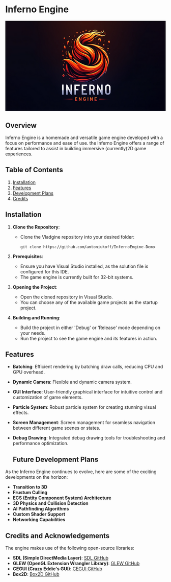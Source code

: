 # Inferno Engine
![InfernoEngine Logo](/resources/branding/infernoEnginelogo.png.webp)
## Overview
Inferno Engine is a homemade and versatile game engine developed with a focus on performance and ease of use. the Inferno Engine offers a range of features tailored to assist in building immersive (currently)2D game experiences. 

## Table of Contents
1. [Installation](#installation)
2. [Features](#features)
3. [Development Plans](#FutureDevelopmentPlans)
4. [Credits](#credits)


## Installation
1. **Clone the Repository**: 
   - Clone the Vladgine repository into your desired folder:
     ```
     git clone https://github.com/antoniukoff/InfernoEngine-Demo
     ```

2. **Prerequisites**:
   - Ensure you have Visual Studio installed, as the solution file is configured for this IDE.
   - The game engine is currently built for 32-bit systems.

3. **Opening the Project**:
   - Open the cloned repository in Visual Studio.
   - You can choose any of the available game projects as the startup project.

4. **Building and Running**:
   - Build the project in either 'Debug' or 'Release' mode depending on your needs.
   - Run the project to see the game engine and its features in action.

## Features
- **Batching**: Efficient rendering by batching draw calls, reducing CPU and GPU overhead.
- **Dynamic Camera**: Flexible and dynamic camera system.
- **GUI Interface**: User-friendly graphical interface for intuitive control and customization of game elements.
- **Particle System**: Robust particle system for creating stunning visual effects.
- **Screen Management**: Screen management for seamless navigation between different game scenes or states.
- **Debug Drawing**: Integrated debug drawing tools for troubleshooting and performance optimization.

  ## Future Development Plans
As the Inferno Engine continues to evolve, here are some of the exciting developments on the horizon:

- **Transition to 3D**
- **Frustum Culling**
- **ECS (Entity Component System) Architecture**
- **3D Physics and Collision Detection**
- **AI Pathfinding Algorithms**
- **Custom Shader Support**
- **Networking Capabilities**
  
## Credits and Acknowledgements
The engine makes use of the following open-source libraries:

- **SDL (Simple DirectMedia Layer)**: [SDL GitHub](https://github.com/libsdl-org/SDL)
- **GLEW (OpenGL Extension Wrangler Library)**: [GLEW GitHub](https://github.com/nigels-com/glew)
- **CEGUI (Crazy Eddie's GUI)**: [CEGUI GitHub](https://github.com/cegui/cegui)
- **Box2D**: [Box2D GitHub](https://github.com/erincatto/box2d)
